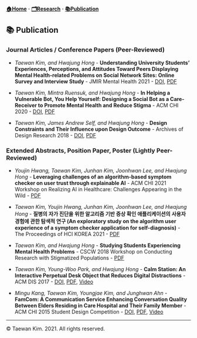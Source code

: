**[🏠Home](./README.md)** **·** **[🗂Research](./Research.md)** **·** **[📚Publication](./Publication.md)**

## 📚 Publication

### Journal Articles / Conference Papers (Peer-Reviewed)

* *Taewan Kim, and Hwajung Hong* - **Understanding University Students’ Experiences, Perceptions, and Attitudes Toward Peers Displaying Mental Health-related Problems on Social Network Sites: Online Survey and Interview Study** - JMIR Mental Health 2021 - [DOI](https://mental.jmir.org/2021/10/e23465), [PDF](https://drive.google.com/file/d/1B2vgjTg_vcBWFLYmOw4jZRiruMQkMwR9/view?usp=sharing)

* *Taewan Kim, Mintra Ruensuk, and Hwajung Hong* - **In Helping a Vulnerable Bot, You Help Yourself: Designing a Social Bot as a Care-Receiver to Promote Mental Health and Reduce Stigma** - ACM CHI 2020 - [DOI](https://dl.acm.org/doi/abs/10.1145/3313831.3376743), [PDF](https://drive.google.com/file/d/1Mybrw_6DC98xS6KXUR0lcbENucuWuM3J/view)

* *Taewan Kim, James Andrew Self, and Hwajung Hong* - **Design Constraints and Their Influence upon Design Outcome** - Archives of Design Research 2018 - [DOI](https://doi.org/10.15187/adr.2018.11.31.4.23), [PDF](https://drive.google.com/file/d/14Bx8AF0Dts-Qta02l5SBD2ZOmWnF3dpl/view)

### Extended Abstracts, Position Paper, Poster (Lightly Peer-Reviewed)

* *Youjin Hwang, Taewan Kim, Junhan Kim, Joonhwan Lee, and Hwajung Hong* - **Leveraging challenges of an algorithm-based symptom checker on user trust through explainable AI** - ACM CHI 2021 Workshop on Realizing AI in Healthcare: Challenges Appearing in the Wild - [PDF](https://drive.google.com/file/d/1Y2KLQmBRPKBEos1QYcaneLPwmISeb5-N/view)

* *Taewan Kim, Youjin Hwang, Junhan Kim, Joonhwan Lee, and Hwajung Hong* - **질병의 자가 진단을 위한 알고리즘 기반 증상 확인 애플리케이션의 사용자 경험에 관한 탐색적 연구 (An exploratory study on the algorithm user experience of a symptom checker application for self-diagnosis)** - The Proceedings of HCI KOREA 2021 - [PDF](https://drive.google.com/file/d/1gG2XxffOtBx6ohDSFps8g2CNjHoY655q/view)

* *Taewan Kim, and Hwajung Hong* - **Studying Students Experiencing Mental Health Problems** - CSCW 2018 Workshop on Conducting Research with Stigmatized Populations - [PDF](https://drive.google.com/file/d/1CHSTtNAiKYv0aA1ikpc4owbm_e_h2TzS/view)

* *Taewan Kim, Young-Woo Park, and Hwajung Hong* - **Calm Station: An Interactive Perpetual Desk Object that Reduces Digital Distractions** - ACM DIS 2017 - [DOI](https://doi.org/10.1145/3064857.3079183), [PDF](https://drive.google.com/file/d/1M6rPOFV3lEyjL5JPzq8seV9uUsFbycRH/view), [Video](https://www.youtube.com/watch?v=gCBQhNUlmzo)

* *Mingu Kang, Taewan Kim, Youngjae Kim, and Junghwan Ahn* - **FamCom: A Communication Service Enhancing Conversation Quality Between Elders Residing in Care Hospital and Their Family Member** - ACM CHI 2015 Student Design Competition - [DOI](https://dl.acm.org/doi/10.1145/2702613.2726952), [PDF](https://drive.google.com/file/d/149Zb1oxzCqKtF4PxcRviFjmhshODYZQT/view), [Video](https://www.youtube.com/watch?v=hnQ5MZfrw60)


---
© Taewan Kim. 2021. All rights reserved. 
